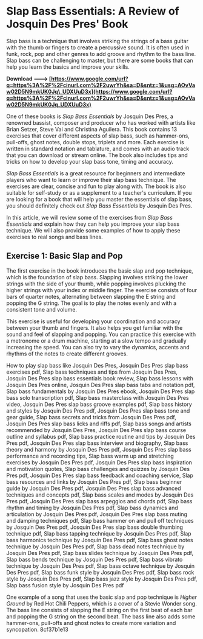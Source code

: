 
 
# Slap Bass Essentials: A Review of Josquin Des Pres' Book
 
Slap bass is a technique that involves striking the strings of a bass guitar with the thumb or fingers to create a percussive sound. It is often used in funk, rock, pop and other genres to add groove and rhythm to the bass line. Slap bass can be challenging to master, but there are some books that can help you learn the basics and improve your skills.
 
**Download ---> [https://www.google.com/url?q=https%3A%2F%2Fcinurl.com%2F2uwrYh&sa=D&sntz=1&usg=AOvVaw02D5N9mkUK0Jq\_UDXUuD3x](https://www.google.com/url?q=https%3A%2F%2Fcinurl.com%2F2uwrYh&sa=D&sntz=1&usg=AOvVaw02D5N9mkUK0Jq_UDXUuD3x)**


 
One of these books is *Slap Bass Essentials* by Josquin Des Pres, a renowned bassist, composer and producer who has worked with artists like Brian Setzer, Steve Vai and Christina Aguilera. This book contains 13 exercises that cover different aspects of slap bass, such as hammer-ons, pull-offs, ghost notes, double stops, triplets and more. Each exercise is written in standard notation and tablature, and comes with an audio track that you can download or stream online. The book also includes tips and tricks on how to develop your slap bass tone, timing and accuracy.
 
*Slap Bass Essentials* is a great resource for beginners and intermediate players who want to learn or improve their slap bass technique. The exercises are clear, concise and fun to play along with. The book is also suitable for self-study or as a supplement to a teacher's curriculum. If you are looking for a book that will help you master the essentials of slap bass, you should definitely check out *Slap Bass Essentials* by Josquin Des Pres.
  
In this article, we will review some of the exercises from *Slap Bass Essentials* and explain how they can help you improve your slap bass technique. We will also provide some examples of how to apply these exercises to real songs and bass lines.
 
## Exercise 1: Basic Slap and Pop
 
The first exercise in the book introduces the basic slap and pop technique, which is the foundation of slap bass. Slapping involves striking the lower strings with the side of your thumb, while popping involves plucking the higher strings with your index or middle finger. The exercise consists of four bars of quarter notes, alternating between slapping the E string and popping the G string. The goal is to play the notes evenly and with a consistent tone and volume.
 
This exercise is useful for developing your coordination and accuracy between your thumb and fingers. It also helps you get familiar with the sound and feel of slapping and popping. You can practice this exercise with a metronome or a drum machine, starting at a slow tempo and gradually increasing the speed. You can also try to vary the dynamics, accents and rhythms of the notes to create different grooves.
 
How to play slap bass like Josquin Des Pres,  Josquin Des Pres slap bass exercises pdf,  Slap bass techniques and tips from Josquin Des Pres,  Josquin Des Pres slap bass essentials book review,  Slap bass lessons with Josquin Des Pres online,  Josquin Des Pres slap bass tabs and notation pdf,  Slap bass fundamentals by Josquin Des Pres ebook,  Josquin Des Pres slap bass solo transcription pdf,  Slap bass masterclass with Josquin Des Pres video,  Josquin Des Pres slap bass groove examples pdf,  Slap bass history and styles by Josquin Des Pres pdf,  Josquin Des Pres slap bass tone and gear guide,  Slap bass secrets and tricks from Josquin Des Pres pdf,  Josquin Des Pres slap bass licks and riffs pdf,  Slap bass songs and artists recommended by Josquin Des Pres,  Josquin Des Pres slap bass course outline and syllabus pdf,  Slap bass practice routine and tips by Josquin Des Pres pdf,  Josquin Des Pres slap bass interview and biography,  Slap bass theory and harmony by Josquin Des Pres pdf,  Josquin Des Pres slap bass performance and recording tips,  Slap bass warm up and stretching exercises by Josquin Des Pres pdf,  Josquin Des Pres slap bass inspiration and motivation quotes,  Slap bass challenges and quizzes by Josquin Des Pres pdf,  Josquin Des Pres slap bass feedback and coaching service,  Slap bass resources and links by Josquin Des Pres pdf,  Slap bass beginner guide by Josquin Des Pres pdf,  Josquin Des Pres slap bass advanced techniques and concepts pdf,  Slap bass scales and modes by Josquin Des Pres pdf,  Josquin Des Pres slap bass arpeggios and chords pdf,  Slap bass rhythm and timing by Josquin Des Pres pdf,  Slap bass dynamics and articulation by Josquin Des Pres pdf,  Josquin Des Pres slap bass muting and damping techniques pdf,  Slap bass hammer on and pull off techniques by Josquin Des Pres pdf,  Josquin Des Pres slap bass double thumbing technique pdf,  Slap bass tapping technique by Josquin Des Pres pdf,  Slap bass harmonics technique by Josquin Des Pres pdf,  Slap bass ghost notes technique by Josquin Des Pres pdf,  Slap bass dead notes technique by Josquin Des Pres pdf,  Slap bass slides technique by Josquin Des Pres pdf,  Slap bass bends technique by Josquin Des Pres pdf,  Slap bass vibrato technique by Josquin Des Pres pdf,  Slap bass octave technique by Josquin Des Pres pdf,  Slap bass funk style by Josquin Des Pres pdf,  Slap bass rock style by Josquin Des Pres pdf,  Slap bass jazz style by Josquin Des Pres pdf,  Slap bass fusion style by Josquin Des Pres pdf
 
One example of a song that uses the basic slap and pop technique is *Higher Ground* by Red Hot Chili Peppers, which is a cover of a Stevie Wonder song. The bass line consists of slapping the E string on the first beat of each bar and popping the G string on the second beat. The bass line also adds some hammer-ons, pull-offs and ghost notes to create more variation and syncopation.
 8cf37b1e13
 
